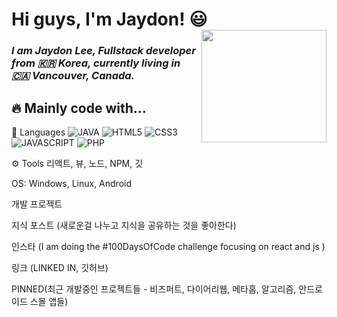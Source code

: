 <h1> Hi guys, I'm Jaydon! 😃 <img align="right" width="200dp" height="180" src="https://user-images.githubusercontent.com/96518885/166162989-5e806038-3a39-498e-adc4-5863988a047d.jpg" /> </h1>

<div>
<p> 
<h3>
<em>I am Jaydon Lee, Fullstack developer from 🇰🇷 Korea, currently living in 🇨🇦 Vancouver, Canada.</em>
</h3>
</p>
</div>

<h2>🔥 Mainly code with...</h2>

🚀 Languages
![JAVA](https://img.shields.io/badge/-JAVA-007396?style=for-the-badge&logo=JAVA&logoColor=ffffff)
![HTML5](https://img.shields.io/badge/-HTML5-F05032?style=for-the-badge&logo=html5&logoColor=ffffff)
![CSS3](https://img.shields.io/badge/-CSS3-007ACC?style=for-the-badge&logo=css3)
![JAVASCRIPT](https://img.shields.io/badge/-JavaScript-%23F7DF1C?style=for-the-badge&logo=JavaScript&logoColor=000000&labelColor=%23F7DF1C)
![PHP](https://img.shields.io/badge/PHP-777BB4?style=for-the-badge&logo=php&logoColor=ffffff)


⚙️ Tools 리액트, 뷰, 노드, NPM, 깃


OS: Windows, Linux, Android


개발 프로젝트

지식 포스트 (새로운걸 나누고 지식을 공유하는 것을 좋아한다)

인스타 (I am doing the #100DaysOfCode challenge focusing on react and js )

링크 (LINKED IN, 깃허브)

PINNED(최근 개발중인 프로젝트들 - 비즈퍼트, 다이어리웹, 메타홈, 알고리즘, 안드로이드 스몰 앱들)
